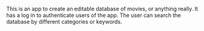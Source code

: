 This is an app to create an editable database of movies, or anything really. It has a log in to authenticate users of the app. 
The user can search the database by different categories or keywords.
